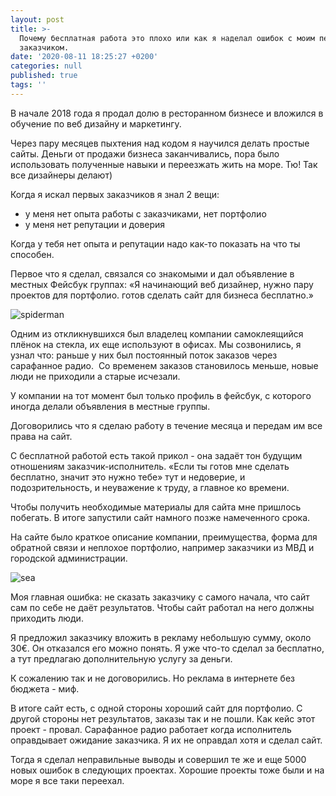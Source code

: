 ```yaml
---
layout: post
title: >-
  Почему бесплатная работа это плохо или как я наделал ошибок с моим первым
  заказчиком.
date: '2020-08-11 18:25:27 +0200'
categories: null
published: true
tags: ''
---
```



В начале 2018 года я продал долю в ресторанном бизнесе и вложился в обучение по веб дизайну и маркетингу.

Через пару месяцев пыхтения над кодом я научился делать простые сайты.
Деньги от продажи бизнеса заканчивались, пора было использовать полученные навыки и переезжать жить на море. Тю! Так все дизайнеры делают)

Когда я искал первых заказчиков я знал 2 вещи:
- у меня нет опыта работы с заказчиками, нет портфолио
- у меня нет репутации и доверия


Когда у тебя нет опыта и репутации надо как-то показать на что ты способен.

Первое что я сделал, связался со знакомыми и дал объявление в местных Фейсбук группах:
«Я начинающий веб дизайнер, нужно пару проектов для портфолио.
готов сделать сайт для бизнеса бесплатно.»

![spiderman]({{site.baseurl}}/media/road-trip-with-raj-o4c2zoVhjSw-unsplash-2.jpg)



Одним из откликнувшихся был владелец компании самоклеящийся плёнок на стекла, их еще используют в офисах.
Мы созвонились, я узнал что: раньше у них был постоянный поток заказов через сарафанное радио. 
Со временем заказов становилось меньше, новые люди не приходили а старые исчезали.

У компании на тот момент был только профиль в фейсбук, с которого иногда делали объявления в местные группы.

Договорились что я сделаю работу в течение месяца и передам им все права на сайт.



С бесплатной работой есть такой прикол - она задаёт тон будущим отношениям заказчик-исполнитель.
«Если ты готов мне сделать бесплатно, значит это нужно тебе» тут и недоверие, и подозрительность, и неуважение к труду, а главное ко времени.

Чтобы получить необходимые материалы для сайта мне пришлось побегать. В итоге запустили сайт намного позже намеченного срока.

На сайте было краткое описание компании, преимущества, форма для обратной связи и неплохое портфолио, например заказчики из МВД и городской администрации.

![sea]({{site.baseurl}}/media/stephen-crowley-eh3kB7wAJgs-unsplash-2.jpg)


Моя главная ошибка: не сказать заказчику с самого начала, что сайт сам по себе не даёт результатов. Чтобы сайт работал на него должны приходить люди.

Я предложил заказчику вложить в рекламу небольшую сумму, около 30€. Он отказался его можно понять. Я уже что-то сделал за бесплатно, а тут предлагаю дополнительную услугу за деньги.

К сожалению так и не договорились. Но реклама в интернете без бюджета - миф. 


В итоге сайт есть, с одной стороны хороший сайт для портфолио. С другой стороны нет результатов, заказы так и не пошли. Как кейс этот проект - провал.
Сарафанное радио работает когда исполнитель оправдывает ожидание заказчика. Я их не оправдал хотя и сделал сайт.


Тогда я сделал неправильные выводы и совершил те же и еще 5000 новых ошибок в следующих проектах.
Хорошие проекты тоже были и на море я все таки переехал.
